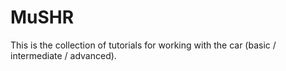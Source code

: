 # MuSHR
This is the collection of tutorials for working with the car (basic / intermediate / advanced).
